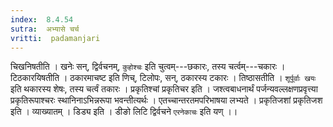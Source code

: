 ```yaml
---
index:  8.4.54
sutra:  अभ्यासे चर्च
vritti:  padamanjari
---
```


चिखनिषतीति । खनेः सन्, द्विर्वचनम्, `कुहोश्चः` इति चुत्वम्---छकारः, तस्य चर्त्वम्---चकारः । टिठकारयिषतीति । ठकारमाचष्ट इति णिच्, टिलोपः, सन्, ठकारस्य टकारः । तिष्ठासतीति । `शूर्पूर्वाः खयः` इति थकारस्य शेषः, तस्य चर्त्वं तकारः ।
प्रकृतिश्चां प्रकृतिचर इति । जश्त्वबाधनार्थं पर्जन्यवल्लक्षणप्रवृत्त्या प्रकृतिरूपाश्चरः स्थानिनाऽभिन्नरूपा भवन्तीत्यर्थः । एतच्चान्तरतमपरिभाषया लभ्यते ।
प्रकृतिजशां प्रकृतिजश इति । व्याख्यातम् । डिड्य इति । डीङो लिटि द्विर्वचने `एरनेकाचः` इति यण् ।।
